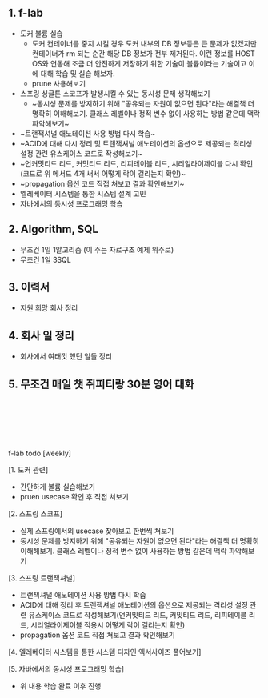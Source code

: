 
## 1. f-lab
  - 도커 볼륨 실습
    * 도커 컨테이너를 중지 시킬 경우 도커 내부의 DB 정보등은 큰 문제가 없겠지만 컨테이너가 rm 되는 순간 해당 DB 정보가 전부 제거된다. 이런 정보를 HOST OS와 연동해 조금 더 안전하게 저장하기 위한 기술이 볼륨이라는 기술이고 이에 대해 학습 및 실습 해보자.
    * prune 사용해보기
  - 스프링 싱글톤 스코프가 발생시킬 수 있는 동시성 문제 생각해보기
    * ~동시성 문제를 방지하기 위해 "공유되는 자원이 없으면 된다"라는 해결책 더 명확히 이해해보기. 클래스 레벨이나 정적 변수 없이 사용하는 방법 같은데 맥락 파악해보기~
  - ~트랜잭셔널 애노테이션 사용 방법 다시 학습~
  - ~ACID에 대해 다시 정리 및 트랜잭셔널 애노테이션의 옵션으로 제공되는 격리성 설정 관련 유스케이스 코드로 작성해보기~
  - ~언커밋티드 리드, 커밋티드 리드, 리피테이블 리드, 시리얼라이제이블 다시 확인 (코드로 위 메서드 4개 써서 어떻게 락이 걸리는지 확인)~
  - ~propagation 옵션 코드 직접 쳐보고 결과 확인해보기~
  - 엘레베이터 시스템을 통한 시스템 설계 고민
  - 자바에서의 동시성 프로그래밍 학습

## 2. Algorithm, SQL
  - 무조건 1일 1알고리즘 (이 주는 자료구조 예제 위주로)
  - 무조건 1일 3SQL

## 3. 이력서
  - 지원 희망 회사 정리

## 4. 회사 일 정리
  - 회사에서 여태껏 했던 일들 정리

## 5. 무조건 매일 챗 쥐피티랑 30분 영어 대화







<br><br><br><br><br>


f-lab todo [weekly]

[1. 도커 관련]
  - 간단하게 볼륨 실습해보기
  - pruen usecase 확인 후 직접 쳐보기

[2. 스프링 스코프]
  - 실제 스프링에서의 usecase 찾아보고 한번씩 쳐보기
  - 동시성 문제를 방지하기 위해 "공유되는 자원이 없으면 된다"라는 해결책 더 명확히 이해해보기. 클래스 레벨이나 정적 변수 없이 사용하는 방법 같은데 맥락 파악해보기

[3. 스프링 트랜잭셔널]
  - 트랜잭셔널 애노테이션 사용 방법 다시 학습
  - ACID에 대해 정리 후 트랜잭셔널 애노테이션의 옵션으로 제공되는 격리성 설정 관련 유스케이스 코드로 작성해보기(언커밋티드 리드, 커밋티드 리드, 리피테이블 리드, 시리얼라이제이블 적용시 어떻게 락이 걸리는지 확인)
  - propagation 옵션 코드 직접 쳐보고 결과 확인해보기

[4. 엘레베이터 시스템을 통한 시스템 디자인 엑서사이즈 풀어보기]

[5. 자바에서의 동시성 프로그래밍 학습]
  - 위 내용 학습 완료 이후 진행

